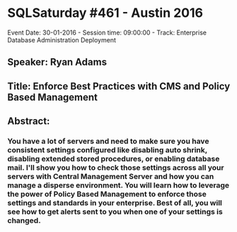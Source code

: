 # SQLSaturday #461 - Austin 2016
Event Date: 30-01-2016 - Session time: 09:00:00 - Track: Enterprise Database Administration  Deployment
## Speaker: Ryan Adams
## Title: Enforce Best Practices with CMS and Policy Based Management
## Abstract:
### You have a lot of servers and need to make sure you have consistent settings configured like disabling auto shrink, disabling extended stored procedures, or enabling database mail.  I'll show you how to check those settings across all your servers with Central Management Server and how you can manage a disperse environment.  You will learn how to leverage the power of Policy Based Management to enforce those settings and standards in your enterprise.  Best of all, you will see how to get alerts sent to you when one of your settings is changed.
